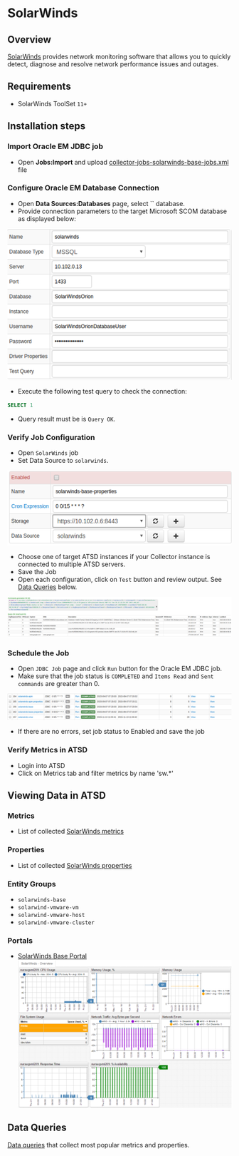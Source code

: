 # SolarWinds

## Overview

[SolarWinds](http://www.solarwinds.com/ "SolarWinds") provides network
monitoring software that allows you to quickly detect, diagnose and
resolve network performance issues and outages.

## Requirements

- SolarWinds ToolSet `11+`

## Installation steps

### Import Oracle EM JDBC job

* Open **Jobs:Import** and upload [collector-jobs-solarwinds-base-jobs.xml](collector-jobs-solarwinds-base-jobs.xml) file

### Configure Oracle EM Database Connection

* Open **Data Sources:Databases** page, select `` database.
* Provide connection parameters to the target Microsoft SCOM database as displayed below:

![](images/solarwinds-datasource.png)

* Execute the following test query to check the connection:

```SQL
SELECT 1
```

* Query result must be is `Query OK`.


### Verify Job Configuration

* Open `SolarWinds` job
* Set Data Source to `solarwinds`.

![](images/solarwinds-job.png)

* Choose one of target ATSD instances if your Collector instance is connected to multiple ATSD servers.
* Save the Job
* Open each configuration, click on `Test` button and review output. See [Data Queries](#data-queries) below.

![](images/test_result.png)

### Schedule the Job

* Open `JDBC Job` page and click `Run` button for the Oracle EM JDBC job.
* Make sure that the job status is `COMPLETED` and `Items Read` and `Sent commands` are greater than 0.

![](images/test_run.png)

* If there are no errors, set job status to Enabled and save the job

### Verify Metrics in ATSD

* Login into ATSD
* Click on Metrics tab and filter metrics by name 'sw.*'


## Viewing Data in ATSD

### Metrics

* List of collected [SolarWinds metrics](metric-list.md)

### Properties
* List of collected [SolarWinds properties](properties-list.md)

### Entity Groups

- `solarwinds-base`
- `solarwind-vmware-vm`
- `solarwind-vmware-host`
- `solarwind-vmware-cluster`

### Portals

* [SolarWinds Base Portal](http://axibase.com/chartlab/a28a45a2/2/)
![](images/solarwinds_base_portal_31.png)



## Data Queries
[Data queries](data-queries.md) that collect most popular metrics and properties.
